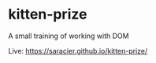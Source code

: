 # kitten-prize
A small training of working with DOM

Live:
https://saracier.github.io/kitten-prize/
